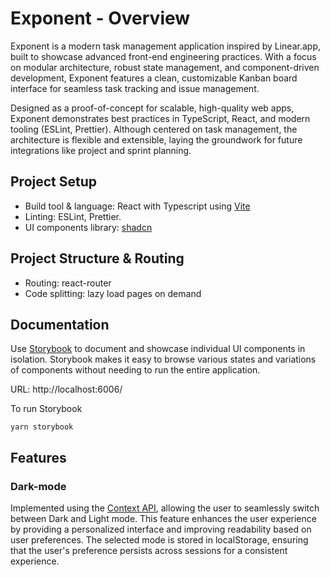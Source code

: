 # Exponent - Overview

Exponent is a modern task management application inspired by Linear.app, built to showcase advanced front-end engineering practices. With a focus on modular architecture, robust state management, and component-driven development, Exponent features a clean, customizable Kanban board interface for seamless task tracking and issue management.

Designed as a proof-of-concept for scalable, high-quality web apps, Exponent demonstrates best practices in TypeScript, React, and modern tooling (ESLint, Prettier). Although centered on task management, the architecture is flexible and extensible, laying the groundwork for future integrations like project and sprint planning.

## Project Setup

- Build tool & language: React with Typescript using [Vite](https://vitejs.dev/)
- Linting: ESLint, Prettier.
- UI components library: [shadcn](https://ui.shadcn.com/)

## Project Structure & Routing
- Routing: react-router
- Code splitting: lazy load pages on demand

## Documentation
Use [Storybook](https://storybook.js.org/) to document and showcase individual UI components in isolation. Storybook makes it easy to browse various states and variations of components without needing to run the entire application.

URL: http://localhost:6006/

To run Storybook
```
yarn storybook
```

## Features

### Dark-mode

Implemented using the [Context API](https://react.dev/reference/react/createContext), allowing the user to seamlessly switch between Dark and Light mode. This feature enhances the user experience by providing a personalized interface and improving readability based on user preferences. The selected mode is stored in localStorage, ensuring that the user's preference persists across sessions for a consistent experience.
